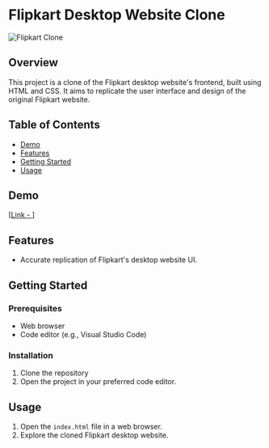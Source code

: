 # Flipkart Desktop Website Clone

![Flipkart Clone]((https://github.com/SahilSingh3410/flipkart-clone/blob/main/website-img.jpeg))

## Overview

This project is a clone of the Flipkart desktop website's frontend, built using HTML and CSS. It aims to replicate the user interface and design of the original Flipkart website.

## Table of Contents

- [Demo](#demo)
- [Features](#features)
- [Getting Started](#getting-started)
- [Usage](#usage)

## Demo

[[Link - ](https://sahilsingh3410.github.io/flipkart-clone/)]

## Features

- Accurate replication of Flipkart's desktop website UI.


## Getting Started

### Prerequisites

- Web browser
- Code editor (e.g., Visual Studio Code)

### Installation

1. Clone the repository
2. Open the project in your preferred code editor.

## Usage

1. Open the `index.html` file in a web browser.
2. Explore the cloned Flipkart desktop website.

